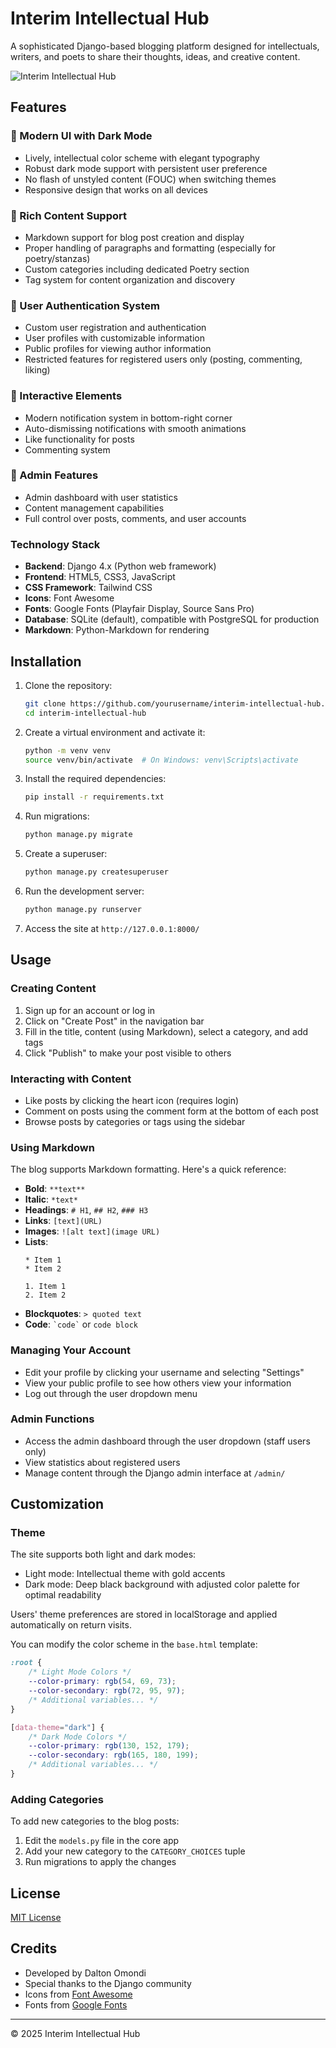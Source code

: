# Interim Intellectual Hub

A sophisticated Django-based blogging platform designed for intellectuals, writers, and poets to share their thoughts, ideas, and creative content.

![Interim Intellectual Hub](static/logo.png)

## Features

### 🎨 Modern UI with Dark Mode
- Lively, intellectual color scheme with elegant typography
- Robust dark mode support with persistent user preference
- No flash of unstyled content (FOUC) when switching themes
- Responsive design that works on all devices

### 📝 Rich Content Support
- Markdown support for blog post creation and display
- Proper handling of paragraphs and formatting (especially for poetry/stanzas)
- Custom categories including dedicated Poetry section
- Tag system for content organization and discovery

### 👤 User Authentication System
- Custom user registration and authentication
- User profiles with customizable information
- Public profiles for viewing author information
- Restricted features for registered users only (posting, commenting, liking)

### 🔔 Interactive Elements
- Modern notification system in bottom-right corner
- Auto-dismissing notifications with smooth animations
- Like functionality for posts
- Commenting system

### 👑 Admin Features
- Admin dashboard with user statistics
- Content management capabilities
- Full control over posts, comments, and user accounts

### Technology Stack

- **Backend**: Django 4.x (Python web framework)
- **Frontend**: HTML5, CSS3, JavaScript
- **CSS Framework**: Tailwind CSS
- **Icons**: Font Awesome
- **Fonts**: Google Fonts (Playfair Display, Source Sans Pro)
- **Database**: SQLite (default), compatible with PostgreSQL for production
- **Markdown**: Python-Markdown for rendering

## Installation

1. Clone the repository:
   ```bash
   git clone https://github.com/yourusername/interim-intellectual-hub.git
   cd interim-intellectual-hub
   ```

2. Create a virtual environment and activate it:
   ```bash
   python -m venv venv
   source venv/bin/activate  # On Windows: venv\Scripts\activate
   ```

3. Install the required dependencies:
   ```bash
   pip install -r requirements.txt
   ```

4. Run migrations:
   ```bash
   python manage.py migrate
   ```

5. Create a superuser:
   ```bash
   python manage.py createsuperuser
   ```

6. Run the development server:
   ```bash
   python manage.py runserver
   ```

7. Access the site at `http://127.0.0.1:8000/`

## Usage

### Creating Content
1. Sign up for an account or log in
2. Click on "Create Post" in the navigation bar
3. Fill in the title, content (using Markdown), select a category, and add tags
4. Click "Publish" to make your post visible to others

### Interacting with Content
- Like posts by clicking the heart icon (requires login)
- Comment on posts using the comment form at the bottom of each post
- Browse posts by categories or tags using the sidebar

### Using Markdown

The blog supports Markdown formatting. Here's a quick reference:

- **Bold**: `**text**`
- **Italic**: `*text*`
- **Headings**: `# H1`, `## H2`, `### H3`
- **Links**: `[text](URL)`
- **Images**: `![alt text](image URL)`
- **Lists**:
  ```
  * Item 1
  * Item 2
  
  1. Item 1
  2. Item 2
  ```
- **Blockquotes**: `> quoted text`
- **Code**: `` `code` `` or ````code block````

### Managing Your Account
- Edit your profile by clicking your username and selecting "Settings"
- View your public profile to see how others view your information
- Log out through the user dropdown menu

### Admin Functions
- Access the admin dashboard through the user dropdown (staff users only)
- View statistics about registered users
- Manage content through the Django admin interface at `/admin/`

## Customization

### Theme
The site supports both light and dark modes:
- Light mode: Intellectual theme with gold accents
- Dark mode: Deep black background with adjusted color palette for optimal readability

Users' theme preferences are stored in localStorage and applied automatically on return visits.

You can modify the color scheme in the `base.html` template:

```css
:root {
    /* Light Mode Colors */
    --color-primary: rgb(54, 69, 73);
    --color-secondary: rgb(72, 95, 97);
    /* Additional variables... */
}

[data-theme="dark"] {
    /* Dark Mode Colors */
    --color-primary: rgb(130, 152, 179);
    --color-secondary: rgb(165, 180, 199);
    /* Additional variables... */
}
```

### Adding Categories
To add new categories to the blog posts:
1. Edit the `models.py` file in the core app
2. Add your new category to the `CATEGORY_CHOICES` tuple
3. Run migrations to apply the changes

## License

[MIT License](LICENSE)

## Credits

- Developed by Dalton Omondi
- Special thanks to the Django community
- Icons from [Font Awesome](https://fontawesome.com/)
- Fonts from [Google Fonts](https://fonts.google.com/)

---

© 2025 Interim Intellectual Hub
